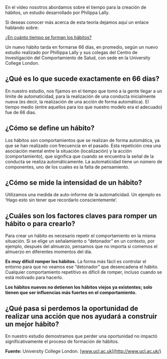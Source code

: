 En el video nosotros abordamos sobre el tiempo para la creación de hábitos, un estudio desarrollado por Philippa Lally.

Si deseas conocer más acerca de esta teoría dejamos aquí un enlace hablando sobre:

[¿En cuánto tiempo se forman los hábitos?](https://hablemosclaro.org/en-cuanto-tiempo-se-forman-los-habitos/)

Un nuevo hábito tarda en formarse 66 días, en promedio, según un nuevo estudio realizado por Phillippa Lally y sus colegas del Centro de Investigación del Comportamiento de Salud, con sede en la University College London.

## ¿Qué es lo que sucede exactamente en 66 días?

En nuestro estudio, nos fijamos en el tiempo que tomó a la gente llegar a un límite de automaticidad, para la realización de una conducta inicialmente nueva (es decir, la realización de una acción de forma automática). El tiempo medio (entre aquellos para los que nuestro modelo era el adecuado) fue de 66 días.

## ¿Cómo se define un hábito?

Los hábitos son comportamientos que se realizan de forma automática, ya que se han realizado con frecuencia en el pasado. Esta repetición crea una asociación mental entre la situación (localización) y la acción (comportamiento), que significa que cuando se encuentra la señal de la conducta se realiza automáticamente. La automaticidad tiene un número de componentes, uno de los cuales es la falta de pensamiento.

## ¿Cómo se mide la intensidad de un hábito?

Utilizamos una medida de auto-informe de la automaticidad. Un ejemplo es ‘Hago esto sin tener que recordarlo conscientemente’. 

## ¿Cuáles son los factores claves para romper un hábito o para crearlo?

Para crear un hábito es necesario repetir el comportamiento en la misma situación. Si se elige un señalamiento o “detonador” en un contexto, por ejemplo, después del almuerzo, pensamos que no importa si comemos el almuerzo en diferentes momentos del día.

**Es muy difícil romper los hábitos.** La forma más fácil es controlar el entorno para que no veamos ese “detonador” que desencadena el hábito. Cualquier comportamiento repetitivo es difícil de romper, incluso cuando se está motivado para hacerlo. 

**Los hábitos nuevos no detienen los hábitos viejos ya existentes; solo tienen que ser influencias más fuertes en el comportamiento.**

## ¿Qué pasa si perdemos la oportunidad de realizar una acción que nos ayudará a construir un mejor hábito?

En nuestro estudio demostramos que perder una oportunidad no impactó significativamente el proceso de formación de hábitos. 

**Fuente:** University College London. [www.ucl.ac.uk](http://www.ucl.ac.uk/)